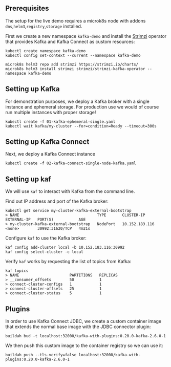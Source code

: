 ## Prerequisites

The setup for the live demo requires a microk8s node with addons `dns`,`helm3`,`registry`,`storage` installed.

First we create a new namespace `kafka-demo` and install the [Strimzi](https://strimzi.io/) operator that provides Kafka and Kafka Connect as custom resources:

    kubectl create namespace kafka-demo
    kubectl config set-context --current --namespace kafka-demo
    
    microk8s helm3 repo add strimzi https://strimzi.io/charts/
    microk8s helm3 install strimzi strimzi/strimzi-kafka-operator --namespace kafka-demo

## Setting up Kafka

For demonstration purposes, we deploy a Kafka broker with a single instance
and ephemeral storage. For production use we would of course run multiple
instances with proper storage!

    kubectl create -f 01-kafka-ephemeral-single.yaml
    kubectl wait kafka/my-cluster --for=condition=Ready --timeout=300s
    
## Setting up Kafka Connect

Next, we deploy a Kafka Connect instance

    kubectl create -f 02-kafka-connect-single-node-kafka.yaml

## Setting up kaf

We will use `kaf` to interact with Kafka from the command line.

Find out IP address and port of the Kafka broker:

    kubectl get service my-cluster-kafka-external-bootstrap
    > NAME                                  TYPE       CLUSTER-IP       EXTERNAL-IP   PORT(S)           AGE
    > my-cluster-kafka-external-bootstrap   NodePort   10.152.183.116   <none>        30992:31620/TCP   4m21s

Configure `kaf` to use the Kafka broker:

    kaf config add-cluster local -b 10.152.183.116:30992
    kaf config select-cluster -c local

Verify `kaf` works by requesting the list of topics from Kafka:

    kaf topics
    > NAME                      PARTITIONS   REPLICAS   
    > __consumer_offsets        50           1          
    > connect-cluster-configs   1            1          
    > connect-cluster-offsets   25           1          
    > connect-cluster-status    5            1
    
## Plugins

In order to use Kafka Connect JDBC, we create a custom container image that extends the normal base image with the JDBC connector plugin:

    buildah bud -t localhost:32000/kafka-with-plugins:0.20.0-kafka-2.6.0-1

We then push this custom image to the container registry so we can use it:

    buildah push --tls-verify=false localhost:32000/kafka-with-plugins:0.20.0-kafka-2.6.0-1
